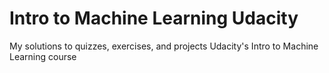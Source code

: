 Intro to Machine Learning Udacity
==============

My solutions to quizzes, exercises, and projects Udacity's Intro to Machine Learning course
